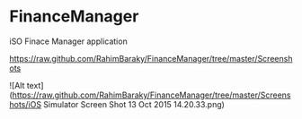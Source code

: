 # FinanceManager
iSO Finace Manager application

https://raw.github.com/RahimBaraky/FinanceManager/tree/master/Screenshots

![Alt text](https://raw.github.com/RahimBaraky/FinanceManager/tree/master/Screenshots/iOS Simulator Screen Shot 13 Oct 2015 14.20.33.png)
